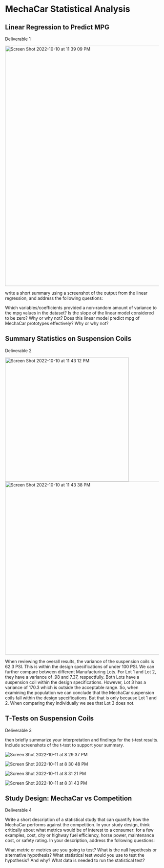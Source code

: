 # MechaCar Statistical Analysis

## Linear Regression to Predict MPG
Deliverable 1

<img width="784" alt="Screen Shot 2022-10-10 at 11 39 09 PM" src="https://user-images.githubusercontent.com/108151049/194991828-3a29b1d7-aedb-4b05-b40f-4404885227cd.png">

write a short summary using a screenshot of the output from the linear regression, and address the following questions:

Which variables/coefficients provided a non-random amount of variance to the mpg values in the dataset?
Is the slope of the linear model considered to be zero? Why or why not?
Does this linear model predict mpg of MechaCar prototypes effectively? Why or why not?





## Summary Statistics on Suspension Coils
Deliverable 2

<img width="405" alt="Screen Shot 2022-10-10 at 11 43 12 PM" src="https://user-images.githubusercontent.com/108151049/194992326-8a71586b-dcd4-4796-9bdd-f746ecde9dd5.png">


<img width="564" alt="Screen Shot 2022-10-10 at 11 43 38 PM" src="https://user-images.githubusercontent.com/108151049/194992378-4fef19c8-2407-4b89-a303-82bf7d11da99.png">



When reviewing the overall results, the variance of the suspension coils is 62.3 PSI. This is within the design specifications of under 100 PSI. We can further compare between different Manufacturing Lots. For Lot 1 and Lot 2, they have a variance of .98 and 7.37, respectfully. Both Lots have a suspension coil within the design specifications. However, Lot 3 has a variance of 170.3 which is outside the acceptable range. So, when examining the population we can conclude that the MechaCar suspension coils fall within the design specifications. But that is only because Lot 1 and 2. When comparing they individually we see that Lot 3 does not. 





## T-Tests on Suspension Coils
Deliverable 3

then briefly summarize your interpretation and findings for the t-test results. 
Include screenshots of the t-test to support your summary.

![Screen Shot 2022-10-11 at 8 29 37 PM](https://user-images.githubusercontent.com/108151049/195222231-3231def9-12e7-4ebe-bd5c-28b7b0e3e2b8.png)

![Screen Shot 2022-10-11 at 8 30 48 PM](https://user-images.githubusercontent.com/108151049/195222330-d65b18b3-749e-43ac-b128-0e8709d3fe0a.png)

![Screen Shot 2022-10-11 at 8 31 21 PM](https://user-images.githubusercontent.com/108151049/195222390-1bc9e6be-b17d-403d-8877-ddc6aa35d6f6.png)

![Screen Shot 2022-10-11 at 8 31 43 PM](https://user-images.githubusercontent.com/108151049/195222430-f7497b7e-7245-4741-b9ae-cc559c528bfe.png)


## Study Design: MechaCar vs Competition
Deliverable 4

Write a short description of a statistical study that can quantify how the MechaCar performs against the competition. In your study design, think critically about what metrics would be of interest to a consumer: for a few examples, cost, city or highway fuel efficiency, horse power, maintenance cost, or safety rating.
In your description, address the following questions:

What metric or metrics are you going to test?
What is the null hypothesis or alternative hypothesis?
What statistical test would you use to test the hypothesis? And why?
What data is needed to run the statistical test?

